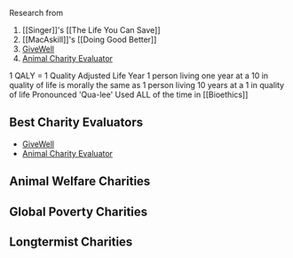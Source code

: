 Research from
1. [[Singer]]'s [[The Life You Can Save]]
2. [[MacAskill]]'s [[Doing Good Better]]
3. [GiveWell](https://www.givewell.org/)
4. [Animal Charity Evaluator](https://animalcharityevaluators.org/)


1 QALY = 1 Quality Adjusted Life Year
	1 person living one year at a 10 in quality of life is morally the same as 1 person living 10 years at a 1 in quality of life
	Pronounced 'Qua-lee'
	Used ALL of the time in [[Bioethics]]

## Best Charity Evaluators
- [GiveWell](https://www.givewell.org/)
- [Animal Charity Evaluator](https://animalcharityevaluators.org/)


## Animal Welfare Charities

## Global Poverty Charities


## Longtermist Charities

